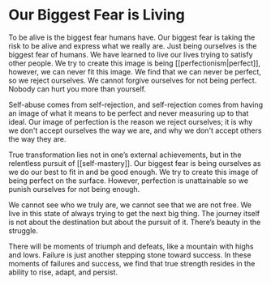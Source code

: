# Our Biggest Fear is Living

To be alive is the biggest fear humans have. Our biggest fear is taking the risk to be alive and express what we really are. Just being ourselves is the biggest fear of humans. We have learned to live our lives trying to satisfy other people. We try to create this image is being [[perfectionism|perfect]], however, we can never fit this image. We find that we can never be perfect, so we reject ourselves. We cannot forgive ourselves for not being perfect. Nobody can hurt you more than yourself.

Self-abuse comes from self-rejection, and self-rejection comes from having an image of what it means to be perfect and never measuring up to that ideal. Our image of perfection is the reason we reject ourselves; it is why we don't accept ourselves the way we are, and why we don't accept others the way they are. 

True transformation lies not in one’s external achievements, but in the relentless pursuit of [[self-mastery]]. Our biggest fear is being ourselves as we do our best to fit in and be good enough. We try to create this image of being perfect on the surface. However, perfection is unattainable so we punish ourselves for not being enough.

We cannot see who we truly are, we cannot see that we are not free. We live in this state of always trying to get the next big thing. The journey itself is not about the destination but about the pursuit of it. There’s beauty in the struggle.

There will be moments of triumph and defeats, like a mountain with highs and lows. Failure is just another stepping stone toward success. In these moments of failures and success, we find that true strength resides in the ability to rise, adapt, and persist.